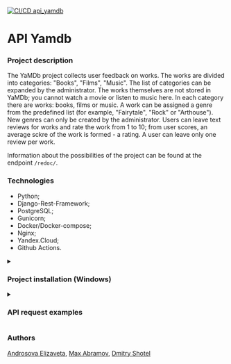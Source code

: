 [![CI/CD api_yamdb](https://github.com/photometer/yamdb_final/workflows/CI%2FCD%20api_yamdb/badge.svg)](https://github.com/photometer/yamdb_final/actions/workflows/yamdb_workflow.yml)

[comment]: <> (This is for pytest: https://github.com/photometer/yamdb_final/workflows/yamdb_workflow.yml/badge.svg)

# API Yamdb

### Project description

The YaMDb project collects user feedback on works. The works are divided into 
categories: "Books", "Films", "Music". The list of categories can be expanded 
by the administrator. The works themselves are not stored in YaMDb; you 
cannot watch a movie or listen to music here. In each category there are 
works: books, films or music. A work can be assigned a genre from the 
predefined list (for example, "Fairytale", "Rock" or "Arthouse"). New genres 
can only be created by the administrator. Users can leave text reviews for 
works and rate the work from 1 to 10; from user scores, an average sckre of 
the work is formed - a rating. A user can leave only one review per work.

Information about the possibilities of the project can be found at the 
endpoint ```/redoc/```.

### Technologies

- Python;
- Django-Rest-Framework;
- PostgreSQL;
- Gunicorn;
- Docker/Docker-compose;
- Nginx;
- Yandex.Cloud;
- Github Actions.

<details>
  <summary><h3> Project installation (Windows) </h3></summary>

Clone repository and switch to it on the command line:

```bash
git clone https://github.com/photometer/api_yamdb
cd api_yamdb
```

Don't forget to create ```.env``` file and add your secret key in it:
```
SECRET_KEY=Your_secret_key
```

Create and activate vurtual environment:

```bash
python -m venv venv
source venv/scripts/activate
```

Install dependencies from the file requirements.txt:

```
python -m pip install --upgrade pip
pip install -r requirements.txt
```

Go to the directory with the file ```manage.py```:

```bash
cd api_yamdb
```

Make migrations:

```
python manage.py migrate
```

Fill the database with first values:

```bash
cd ..
python csvread.py
```

Run the project:

```bash
cd api_yamdb
python manage.py runserver
```
</details>

<details>
  <summary><h3> API request examples </h3></summary>
  <details>
    <summary><h5> 1. User registration and issuance of tokens </h5></summary>

- New user registration (receiving a confirmation code for the transmitted 
email):
```
POST /api/v1/auth/signup/
{
  "email": "string",
  "username": "string"
}
```

- Getting JWT-token in exchange for username and confirmation code:
```
POST /api/v1/auth/token/
{
  "username": "string",
  "confirmation_code": "string"
}
```
  </details>
  <details>
    <summary><h5> 2. Categories of works </h5></summary>

- Getting list of all categories:
```
GET /api/v1/categories/
```

- Adding new castegory:
**only for administrators*
```
POST /api/v1/categories/
{
  "name": "string",
  "slug": "string"
}
```

- Deleting category:
**only for administrators*
```
DELETE /api/v1/categories/{slug}/
```
  </details>
  <details>
    <summary><h5> 3. Genres of works </h5></summary>

Similar to categories of works, but by endpoint ```/genres/```.
  </details>
  <details>
    <summary><h5> 4. Works </h5></summary>

- Getting list of all works:
```
GET /api/v1/titles/
```

- Adding new work:
**only for administrators*
```
POST /api/v1/titles/
{
  "name": "string",
  "year": 0,
  "description": "string",
  "genre": [
    "string"
  ],
  "category": "string"
}
```

- Getting information about the work:
```
GET /api/v1/titles/{titles_id}/
```

- Partial updating of information about the work:
**only for administrators*
```
PATCH /api/v1/titles/{titles_id}/
{
  "name": "string",
  "year": 0,
  "description": "string",
  "genre": [
    "string"
  ],
  "category": "string"
}
```

- Deleting the work:
**only for administrators*
```
DELETE /api/v1/titles/{titles_id}/
```
  </details>
  <details>
    <summary><h5> 5. Reviews </h5></summary>

- Getting list of all reviews on the work:
```
GET /api/v1/titles/{title_id}/reviews/
```

- Adding new review on the work:
**only for authenticated users*
```
POST /api/v1/titles/{title_id}/reviews/
{
  "text": "string",
  "score": 1
}
```

- Getting review by id:
```
GET /api/v1/titles/{title_id}/reviews/{review_id}/
```

- Partial updating of review by id:
**for review author, moderator or administrator*
```
PATCH /api/v1/titles/{title_id}/reviews/{review_id}/
{
  "text": "string",
  "score": 1
}
```

- Deleting review by id:
**for review author, moderator or administrator*
```
DELETE /api/v1/titles/{title_id}/reviews/{review_id}/
```
  </details>
  <details>
    <summary><h5> 6. Comments on reviews </h5></summary>

- Getting list of comments on the review:
```
GET /api/v1/titles/{title_id}/reviews/{review_id}/comments/
```

- Adding comment on the review:
**only for authenticated users*
```
POST /api/v1/titles/{title_id}/reviews/{review_id}/comments/
{
  "text": "string"
}
```

- Getting the comment on the review by id:
```
GET /api/v1/titles/{title_id}/reviews/{review_id}/comments/{comment_id}/
```

- Partial updating of the comment on the review by id:
**for the comment author, moderator or administrator*
```
PATCH /api/v1/titles/{title_id}/reviews/{review_id}/comments/{comment_id}/
{
  "text": "string"
}
```

- Partial updating of the comment on the review:
**for the comment author, moderator or administrator*
```
DELETE /api/v1/titles/{title_id}/reviews/{review_id}/comments/{comment_id}/
```
  </details>
  <details>
    <summary><h5> 7. Users </h5></summary>

- Getting list of all users:
**only for administrators*
```
GET /api/v1/users/
```

- Adding user:
**only for administrators*
```
POST /api/v1/users/
{
  "username": "string",
  "email": "user@example.com",
  "first_name": "string",
  "last_name": "string",
  "bio": "string",
  "role": "user"
}
```

- Getting user by username:
**only for administrators*
```
GET /api/v1/users/{username}/
```

- Updating user data by username:
**only for administrators*
```
PATCH /api/v1/users/{username}/
{
  "username": "string",
  "email": "user@example.com",
  "first_name": "string",
  "last_name": "string",
  "bio": "string",
  "role": "user"
}
```

- Deleting user by username:
**only for administrators*
```
DELETE /api/v1/users/{username}/
```

- Getting your account information:
**only for authenticated users*
```
GET /api/v1/users/me/
```

- Updating your account information:
**only for authenticated users*
```
PATCH /api/v1/users/me/
{
  "username": "string",
  "email": "user@example.com",
  "first_name": "string",
  "last_name": "string",
  "bio": "string"
}
```
  </details>
</details>

### Authors
[Androsova Elizaveta](https://github.com/photometer), 
[Max Abramov](https://github.com/AbramovMax), 
[Dmitry Shotel](https://github.com/ShotelYa)
